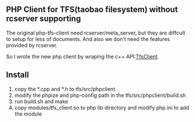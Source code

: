 PHP Client for TFS(taobao filesystem) without rcserver supporting
-----------------

The original php-tfs-client need rcserver/meta_server, but they are diffcult to
setup for less of documents. And also we don't need the features provided by
rcserver.

So I wrote the new php client by wraping the c++ API:[TfsClient](http://code.taobao.org/p/tfs/wiki/cclient/).

Install
-----------------
1. copy the *.cpp and *.h to tfs/src/phpclient
2. modify the phpize and php-config path in the tfs/src/phpclient/build.sh
3. run build.sh and make
4. copy modules/tfs_client.so to php lib directory and modify php.ini to add
   the module
